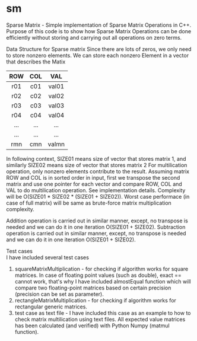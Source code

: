 # sm
Sparse Matrix - Simple implementation of Sparse Matrix Operations in C++. 
Purpose of this code is to show how Sparse Matrix Operations can be done efficiently without storing and carrying out all operations on zero terms.  


Data Structure for Sparse matrix
Since there are lots of zeros, we only need to store nonzero elements. We can store each nonzero Element in a vector that describes the Matix   

| ROW | COL | VAL |
|:---:|:---:|:---:|
| r01 | c01 | val01 |  
| r02 | c02 | val02 |  
| r03 | c03 | val03 |  
| r04 | c04 | val04 |  
| ... | ... | ... |   
| ... | ... | ... |   
| rmn | cmn | valmn | 


In following context, SIZE01 means size of vector that stores matrix 1, and similarly SIZE02 means size of vector that stores matrix 2
For multilication operation, only nonzero elements contribute to the result. Assuming matrix ROW and COL is in sorted order in input, first we transpose the second matrix and use one pointer for each vector and compare ROW, COL and VAL to do multilication operation. See implementation details. Complexity will be O(SIZE01 * SIZE02 * (SIZE01 + SIZE02)). Worst case performace (in case of full matrix) will be same as brute-force matrix multiplication complexity.

Addition operation is carried out in similar manner, except, no transpose is needed and we can do it in one iteration O(SIZE01 + SIZE02). 
Subtraction operation is carried out in similar manner, except, no transpose is needed and we can do it in one iteration O(SIZE01 + SIZE02). 

Test cases  
I have included several test cases
1. squareMatrixMultiplication - for checking if algorithm works for square matrices. In case of floating point values (such as double), exact == cannot work, that's why I have included almostEqual function which will compare two floating-point matrices based on certain precision (precision can be set as parameter).
2. rectangleMatrixMultiplication - for checking if algorithm works for rectangular generic matrices.
3. test case as text file - I have included this case as an example to how to check matrix multilication using text files.
All expected value matrices has been calculated (and verified) with Python Numpy (matmul function). 
